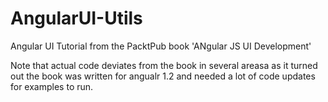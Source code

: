 # AngularUI-Utils
Angular UI Tutorial from the PacktPub book 'ANgular JS UI Development'

Note that actual code deviates from the book in several areasa as it turned out the book was written for angualr 1.2 and needed a lot of code updates for examples to run.
